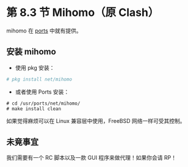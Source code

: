 # 第 8.3 节 Mihomo（原 Clash）

mihomo 在 [ports](https://www.freshports.org/net/mihomo) 中就有提供。

## 安装 mihomo

- 使用 pkg 安装：

```sh
# pkg install net/mihomo
```

- 或者使用 Ports 安装：

```
# cd /usr/ports/net/mihomo/ 
# make install clean
```

如果觉得麻烦可以在 Linux 兼容层中使用，FreeBSD 网络一样可受其控制。


## 未竟事宜

我们需要有一个 RC 脚本以及一款 GUI 程序来做代理！如果你会请 RP！
